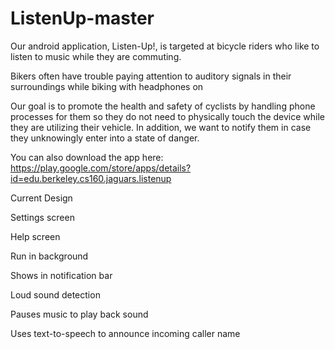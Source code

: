 ListenUp-master
===============

Our android application, Listen-Up!, is targeted at bicycle riders who like to listen to music while they are commuting.

Bikers often have trouble paying attention to auditory signals in their surroundings while biking with headphones on

Our goal is to promote the health and safety of cyclists by handling phone processes for them so they do not need to physically 
touch the device while they are utilizing their vehicle. In addition, we want to notify them in case they unknowingly enter 
into a state of danger.  


You can also download the app here:
https://play.google.com/store/apps/details?id=edu.berkeley.cs160.jaguars.listenup


Current Design

Settings screen

Help screen

Run in background

Shows in notification bar

Loud sound detection

Pauses music to play
back sound

Uses text-to-speech
to announce incoming
caller name
